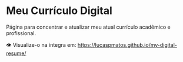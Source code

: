 # Meu Currículo Digital

Página para concentrar e atualizar meu atual currículo acadêmico e profissional.

:eye: Visualize-o na íntegra em: https://lucaspmatos.github.io/my-digital-resume/
